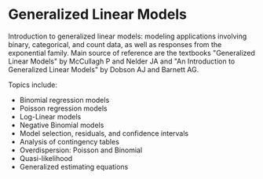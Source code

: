 # Generalized Linear Models

Introduction to generalized linear models: modeling applications involving binary, categorical, and count data, as well as responses from the exponential family.  Main source of reference are the textbooks "Generalized  Linear  Models" by McCullagh P and Nelder JA and "An Introduction to Generalized Linear Models" by Dobson AJ and Barnett AG.

Topics include:
* Binomial regression models
* Poisson regression models
* Log-Linear models
* Negative Binomial models
* Model selection, residuals, and confidence intervals
* Analysis of contingency tables
* Overdispersion: Poisson and Binomial
* Quasi-likelihood
* Generalized estimating equations
